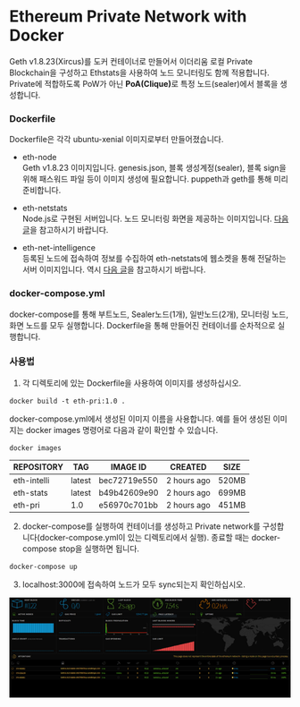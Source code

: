 # Ethereum Private Network with Docker

Geth v1.8.23(Xircus)를 도커 컨테이너로 만들어서 이더리움 로컬 Private Blockchain을 구성하고 Ethstats을 사용하여 노드 모니터링도 함께 적용합니다. Private에 적합하도록 PoW가 아닌 <b>PoA(Clique)</b>로 특정 노드(sealer)에서 블록을 생성합니다.  


### Dockerfile

Dockerfile은 각각 ubuntu-xenial 이미지로부터 만들어졌습니다.

* eth-node  
Geth v1.8.23 이미지입니다. genesis.json, 블록 생성계정(sealer), 블록 sign을 위해 패스워드 파일 등이 이미지 생성에 필요합니다. puppeth과 geth를 통해 미리 준비합니다.

* eth-netstats  
Node.js로 구현된 서버입니다. 노드 모니터링 화면을 제공하는 이미지입니다. <a href="https://medium.com/@javahippie/building-a-local-ethereum-network-with-docker-and-geth-5b9326b85f37">다음 글</a>을 참고하시기 바랍니다.

* eth-net-intelligence  
등록된 노드에 접속하여 정보를 수집하여 eth-netstats에 웹소켓을 통해 전달하는 서버 이미지입니다. 역시 <a href="https://medium.com/@javahippie/building-a-local-ethereum-network-with-docker-and-geth-5b9326b85f37">다음 글</a>을 참고하시기 바랍니다.

### docker-compose.yml

docker-compose를 통해 부트노드, Sealer노드(1개), 일반노드(2개), 모니터링 노드, 화면 노드를 모두 실행합니다. Dockerfile을 통해 만들어진 컨테이너를 순차적으로 실행합니다.

### 사용법

1) 각 디렉토리에 있는 Dockerfile을 사용하여 이미지를 생성하십시오. 

```
docker build -t eth-pri:1.0 .
```

docker-compose.yml에서 생성된 이미지 이름을 사용합니다. 예를 들어 생성된 이미지는 docker images 명령어로 다음과 같이 확인할 수 있습니다.

```
docker images
```

|REPOSITORY|TAG|IMAGE ID|CREATED|SIZE|
|---|---|---|---|---|
|eth-intelli|latest|bec72719e550|2 hours ago|520MB|
|eth-stats|latest|b49b42609e90|2 hours ago|699MB|
|eth-pri|1.0|e56970c701bb|2 hours ago|451MB|

2) docker-compose를 실행하여 컨테이너를 생성하고 Private network를 구성합니다(docker-compose.yml이 있는 디렉토리에서 실행). 종료할 때는 docker-compose stop을 실행하면 됩니다.

```
docker-compose up
```

3) localhost:3000에 접속하여 노드가 모두 sync되는지 확인하십시오.

<img src="https://github.com/boyd-dev/Ethereum-Private/blob/master/stats_640.png" />

